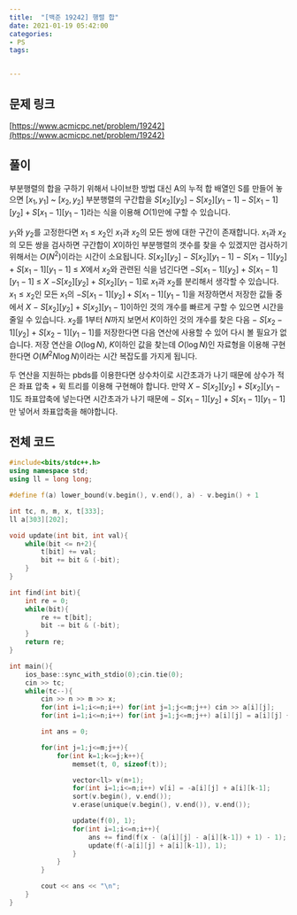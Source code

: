 ```yaml
---
title:  "[백준 19242] 행렬 합"
date: 2021-01-19 05:42:00
categories: 
- PS
tags:


---
```


## 문제 링크
[https://www.acmicpc.net/problem/19242](https://www.acmicpc.net/problem/19242)

## 풀이

부분행렬의 합을 구하기 위해서 나이브한 방법 대신 A의 누적 합 배열인 S를 만들어 놓으면 $[x_1,y_1]$ ~ $[x_2,y_2]$ 부분행렬의  구간합을  $S[x_2][y_2] - S[x_2][y_1-1] - S[x_1-1][y_2] + S[x_1-1][y_1-1]$라는 식을 이용해 $O(1)$만에 구할 수 있습니다.

$y_1$와 $y_2$를 고정한다면 $x_1≤x_2$인 $x_1$과 $x_2$의 모든 쌍에 대한 구간이 존재합니다. $x_1$과 $x_2$의 모든 쌍을 검사하면 구간합이 $X$이하인 부분행렬의 갯수를 찾을 수 있겠지만 검사하기 위해서는 $O(N^2)$이라는 시간이 소요됩니다. $S[x_2][y_2]$ $-$ $S[x_2][y_1-1]$ $-$ $S[x_1-1][y_2]$ $+$ $S[x_1-1][y_1-1]$ $≤$ $X$에서 $x_2$와 관련된 식을 넘긴다면 $-S[x_1-1][y_2]$ $+$ $S[x_1-1][y_1-1]$ $≤$ $X$ $-S[x_2][y_2]$ $+$ $S[x_2][y_1-1]$로 $x_1$과 $x_2$를 분리해서 생각할 수 있습니다. $x_1 ≤ x_2$인 모든 $x_1$의  $- S[x_1-1][y_2] + S[x_1-1][y_1-1]$을 저장하면서 저장한 값들 중에서 $X$ $-$ $S[x_2][y_2]$ $+$ $S[x_2][y_1-1]$이하인 것의 개수를 빠르게 구할 수 있으면 시간을 줄일 수 있습니다. $x_2$를 $1$부터 $N$까지 보면서 $K$이하인 것의 개수를 찾은 다음 $-$ $S[x_2-1][y_2]$ $+$ $S[x_2-1][y_1-1]$를 저장한다면 다음 연산에 사용할 수 있어 다시 볼 필요가 없습니다. 저장 연산을 $O(\log N)$, $K$이하인 값을 찾는데 $O(\log N)$인 자료형을 이용해 구현한다면 $O(M^2N \log N)$이라는 시간 복잡도를 가지게 됩니다.

두 연산을 지원하는 pbds를 이용한다면 상수차이로 시간초과가 나기 때문에 상수가 적은 좌표 압축 + 윅 트리를 이용해 구현해야 합니다. 만약 $X$ $-$ $S[x_2][y_2]$ $+$ $S[x_2][y_1-1]$도 좌표압축에 넣는다면 시간초과가 나기 때문에 $-$ $S[x_1-1][y_2]$ $+$ $S[x_1-1][y_1-1]$만 넣어서 좌표압축을 해야합니다.

## 전체 코드

```cpp
#include<bits/stdc++.h>
using namespace std;
using ll = long long;

#define f(a) lower_bound(v.begin(), v.end(), a) - v.begin() + 1

int tc, n, m, x, t[333];
ll a[303][202];

void update(int bit, int val){
    while(bit <= n+2){
        t[bit] += val;
        bit += bit & (-bit);
    }
}

int find(int bit){
    int re = 0;
    while(bit){
        re += t[bit];
        bit -= bit & (-bit);
    }
    return re;
}

int main(){
    ios_base::sync_with_stdio(0);cin.tie(0);
    cin >> tc;
    while(tc--){
        cin >> n >> m >> x;
        for(int i=1;i<=n;i++) for(int j=1;j<=m;j++) cin >> a[i][j];
        for(int i=1;i<=n;i++) for(int j=1;j<=m;j++) a[i][j] = a[i][j] + a[i-1][j] + a[i][j-1] - a[i-1][j-1];

        int ans = 0;

        for(int j=1;j<=m;j++){
            for(int k=1;k<=j;k++){
                memset(t, 0, sizeof(t));

                vector<ll> v(n+1);
                for(int i=1;i<=n;i++) v[i] = -a[i][j] + a[i][k-1];
                sort(v.begin(), v.end());
                v.erase(unique(v.begin(), v.end()), v.end());

                update(f(0), 1);
                for(int i=1;i<=n;i++){
                    ans += find(f(x - (a[i][j] - a[i][k-1]) + 1) - 1);
                    update(f(-a[i][j] + a[i][k-1]), 1);
                }
            }
        }

        cout << ans << "\n";
    }
}
```

